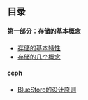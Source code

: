 ## 目录
#### 第一部分：存储的基本概念
- [存储的基本特性](2019/存储的两个特性.md)
- [存储的几个概念](2019/存储的几个概念.md)

#### ceph
- [BlueStore的设计原则](2019/BlueStore的设计原则.md)
